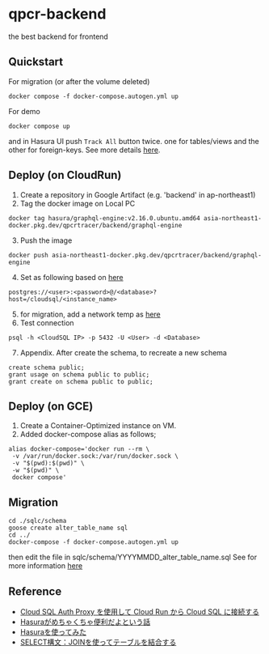# qpcr-backend
the best backend for frontend

## Quickstart
For migration (or after the volume deleted)
```
docker compose -f docker-compose.autogen.yml up
```

For demo
```
docker compose up
```

and in Hasura UI push `Track All` button twice. one for tables/views and the other for foreign-keys. See more details [here](https://hasura.io/docs/latest/schema/postgres/using-existing-database/).

## Deploy (on CloudRun)
 1. Create a repository in Google Artifact (e.g. 'backend' in ap-northeast1)
 2. Tag the docker image on Local PC
  ```
  docker tag hasura/graphql-engine:v2.16.0.ubuntu.amd64 asia-northeast1-docker.pkg.dev/qpcrtracer/backend/graphql-engine
  ```
 3. Push the image
  ```
  docker push asia-northeast1-docker.pkg.dev/qpcrtracer/backend/graphql-engine
  ```
 4. Set as following based on [here](https://github.com/hasura/graphql-engine/issues/2673#issuecomment-545182529)
  ```
  postgres://<user>:<password>@/<database>?host=/cloudsql/<instance_name>
  ```
 5. for migration, add a network temp as [here](https://cloud.google.com/sql/docs/postgres/configure-ip)
 6. Test connection
  ```
  psql -h <CloudSQL IP> -p 5432 -U <User> -d <Database>
  ```
 7. Appendix. After create the schema, to recreate a new schema
  ```
  create schema public;
  grant usage on schema public to public;
  grant create on schema public to public;
  ```

## Deploy (on GCE)
 1. Create a Container-Optimized instance on VM.
 2. Added docker-compose alias as follows;
 ```
 alias docker-compose='docker run --rm \
  -v /var/run/docker.sock:/var/run/docker.sock \
  -v "$(pwd):$(pwd)" \
  -w "$(pwd)" \
  docker compose'
 ```

## Migration
```
cd ./sqlc/schema
goose create alter_table_name sql
cd ../
docker-compose -f docker-compose.autogen.yml up
```
then edit the file in sqlc/schema/YYYYMMDD_alter_table_name.sql
See for more information [here](https://github.com/pressly/goose)


## Reference
 - [Cloud SQL Auth Proxy を使用して Cloud Run から Cloud SQL に接続する](https://blog.g-gen.co.jp/entry/from-cloudrun-to-cloud-sql-with-auth-proxy)
 - [Hasuraがめちゃくちゃ便利だよという話](https://qiita.com/maaz118/items/9e198ea91ad8fc624491)
 - [Hasuraを使ってみた](https://qiita.com/kyamamoto9120/items/e0f3f15dac9ff532e202)
 - [SELECT構文：JOINを使ってテーブルを結合する](https://rfs.jp/sb/sql/s03/03_3.html)
